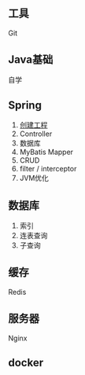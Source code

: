 #

## 工具

Git

## Java基础

自学

## Spring

1. [创建工程](https://start.sprint.io)
1. Controller
1. 数据库
1. MyBatis Mapper
1. CRUD
1. filter / interceptor
1. JVM优化

## 数据库

1. 索引
1. 连表查询
1. 子查询

## 缓存

Redis

## 服务器
Nginx

## docker
